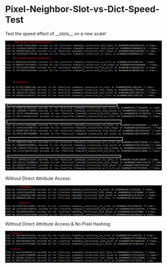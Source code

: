 # Pixel-Neighbor-Slot-vs-Dict-Speed-Test
Test the speed effect of \_\_slots\_\_ on a new scale!

![Results Image One](results_included_image.png)


![Results Image Two](results_unincluded_image_more_complexity.png)


Without Direct Attribute Access:

![Result Image Three](results_no_attribute_access.png)

Without Direct Attribute Access & No Pixel Hashing:

![Result Image Four](results_no_attribute_access_no_hash.png)
